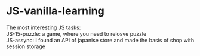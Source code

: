 # JS-vanilla-learning
The most interesting JS tasks: <br>
JS-15-puzzle: a game, where you need to relosve puzzle <br>
JS-assync: I found an API of japanise store and made the basis of shop with session storage
